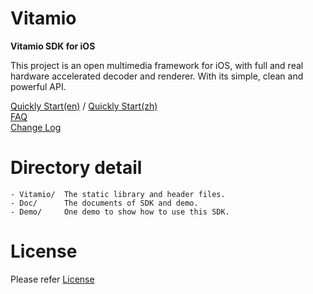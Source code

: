 # Vitamio

**Vitamio SDK for iOS**

This project is an open multimedia framework for iOS, with full and
real hardware accelerated decoder and renderer. With its simple, clean and
powerful API.


[Quickly Start(en)][a4] / [Quickly Start(zh)][a1]  
[FAQ][a2]  
[Change Log][a3]  

[a1]: https://github.com/yixia/Vitamio-iOS/blob/master/Doc/Vitamio_SDK_for_iOS_User_Manual_cn.md
[a2]: https://github.com/yixia/Vitamio-iOS/blob/master/Doc/FAQ.md
[a3]: https://github.com/yixia/Vitamio-iOS/blob/master/Vitamio/CHANGELOG.md
[a4]: https://github.com/yixia/Vitamio-iOS/blob/master/Doc/Vitamio_SDK_for_iOS_User_Manual.md

# Directory detail

>
	- Vitamio/	The static library and header files.
	- Doc/		The documents of SDK and demo.
	- Demo/		One demo to show how to use this SDK.


# License

Please refer [License](http://www.vitamio.org/en/License)
